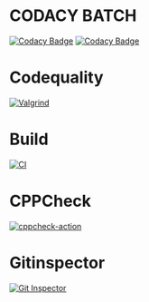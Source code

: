 # CODACY BATCH
[![Codacy Badge](https://api.codacy.com/project/badge/Grade/70f887e1c4424fc486a5ecc5c4048be1)](https://app.codacy.com/gh/Dhanush-sevv/M1_ProjectGoal_Game?utm_source=github.com&utm_medium=referral&utm_content=Dhanush-sevv/M1_ProjectGoal_Game&utm_campaign=Badge_Grade_Settings)
[![Codacy Badge](https://app.codacy.com/project/badge/Grade/5b23eb36781349d58067326bba77bc06)](https://www.codacy.com/gh/Dhanush-sevv/M1_ProjectGoal_Game/dashboard?utm_source=github.com&amp;utm_medium=referral&amp;utm_content=Dhanush-sevv/M1_ProjectGoal_Game&amp;utm_campaign=Badge_Grade)

# Codequality
[![Valgrind](https://github.com/Dhanush-sevv/M1_ProjectGoal_Game/actions/workflows/codequality.yml/badge.svg)](https://github.com/Dhanush-sevv/M1_ProjectGoal_Game/actions/workflows/codequality.yml)

# Build
[![CI](https://github.com/Dhanush-sevv/M1_ProjectGoal_Game/actions/workflows/build.yml/badge.svg)](https://github.com/Dhanush-sevv/M1_ProjectGoal_Game/actions/workflows/build.yml)

# CPPCheck
[![cppcheck-action](https://github.com/Dhanush-sevv/M1_ProjectGoal_Game/actions/workflows/CPP.yml/badge.svg)](https://github.com/Dhanush-sevv/M1_ProjectGoal_Game/actions/workflows/CPP.yml)

# Gitinspector
[![Git Inspector](https://github.com/Dhanush-sevv/M1_ProjectGoal_Game/actions/workflows/Gitinspector.yml/badge.svg)](https://github.com/Dhanush-sevv/M1_ProjectGoal_Game/actions/workflows/Gitinspector.yml)


